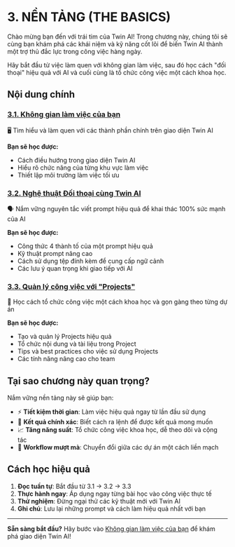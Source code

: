 # 3. NỀN TẢNG (THE BASICS)

Chào mừng bạn đến với trái tim của Twin AI! Trong chương này, chúng tôi sẽ cùng bạn khám phá các khái niệm và kỹ năng cốt lõi để biến Twin AI thành một trợ thủ đắc lực trong công việc hàng ngày. 

Hãy bắt đầu từ việc làm quen với không gian làm việc, sau đó học cách "đối thoại" hiệu quả với AI và cuối cùng là tổ chức công việc một cách khoa học.

## Nội dung chính

### [3.1. Không gian làm việc của bạn](./workspace)
🖥️ Tìm hiểu và làm quen với các thành phần chính trên giao diện Twin AI

**Bạn sẽ học được:**
- Cách điều hướng trong giao diện Twin AI
- Hiểu rõ chức năng của từng khu vực làm việc
- Thiết lập môi trường làm việc tối ưu

### [3.2. Nghệ thuật Đối thoại cùng Twin AI](./conversation-art)
🗣️ Nắm vững nguyên tắc viết prompt hiệu quả để khai thác 100% sức mạnh của AI

**Bạn sẽ học được:**
- Công thức 4 thành tố của một prompt hiệu quả
- Kỹ thuật prompt nâng cao
- Cách sử dụng tệp đính kèm để cung cấp ngữ cảnh
- Các lưu ý quan trọng khi giao tiếp với AI

### [3.3. Quản lý công việc với "Projects"](./project-management)
📁 Học cách tổ chức công việc một cách khoa học và gọn gàng theo từng dự án

**Bạn sẽ học được:**
- Tạo và quản lý Projects hiệu quả
- Tổ chức nội dung và tài liệu trong Project
- Tips và best practices cho việc sử dụng Projects
- Các tính năng nâng cao cho team

## Tại sao chương này quan trọng?

Nắm vững nền tảng này sẽ giúp bạn:

- ⚡ **Tiết kiệm thời gian**: Làm việc hiệu quả ngay từ lần đầu sử dụng
- 🎯 **Kết quả chính xác**: Biết cách ra lệnh để được kết quả mong muốn
- 📈 **Tăng năng suất**: Tổ chức công việc khoa học, dễ theo dõi và cộng tác
- 🔄 **Workflow mượt mà**: Chuyển đổi giữa các dự án một cách liền mạch

## Cách học hiệu quả

1. **Đọc tuần tự**: Bắt đầu từ 3.1 → 3.2 → 3.3
2. **Thực hành ngay**: Áp dụng ngay từng bài học vào công việc thực tế
3. **Thử nghiệm**: Đừng ngại thử các kỹ thuật mới với Twin AI
4. **Ghi chú**: Lưu lại những prompt và cách làm hiệu quả nhất với bạn

---

**Sẵn sàng bắt đầu?** Hãy bước vào [Không gian làm việc của bạn](./workspace) để khám phá giao diện Twin AI!

